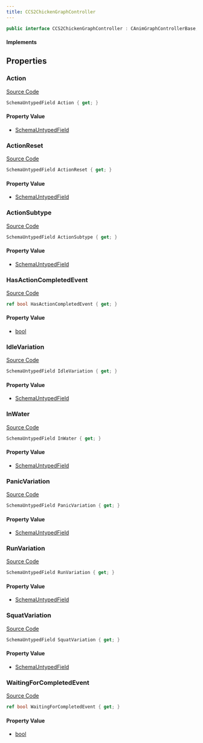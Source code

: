 ```yaml
---
title: CCS2ChickenGraphController
---
```


```csharp
public interface CCS2ChickenGraphController : CAnimGraphControllerBase, ISchemaClass<CAnimGraphControllerBase>, ISchemaClass<CCS2ChickenGraphController>, ISchemaField, ISchemaClass, INativeHandle
```

#### Implements

## Properties

### Action

[Source Code](https://github.com/swiftly-solution/swiftlys2/blob/main/managed/src/SwiftlyS2.Generated/Schemas/Interfaces/CCS2ChickenGraphController.cs#L18)

```csharp
SchemaUntypedField Action { get; }
```

#### Property Value

- [SchemaUntypedField](/docs/api/shared/schemas/schemauntypedfield)

### ActionReset

[Source Code](https://github.com/swiftly-solution/swiftlys2/blob/main/managed/src/SwiftlyS2.Generated/Schemas/Interfaces/CCS2ChickenGraphController.cs#L24)

```csharp
SchemaUntypedField ActionReset { get; }
```

#### Property Value

- [SchemaUntypedField](/docs/api/shared/schemas/schemauntypedfield)

### ActionSubtype

[Source Code](https://github.com/swiftly-solution/swiftlys2/blob/main/managed/src/SwiftlyS2.Generated/Schemas/Interfaces/CCS2ChickenGraphController.cs#L21)

```csharp
SchemaUntypedField ActionSubtype { get; }
```

#### Property Value

- [SchemaUntypedField](/docs/api/shared/schemas/schemauntypedfield)

### HasActionCompletedEvent

[Source Code](https://github.com/swiftly-solution/swiftlys2/blob/main/managed/src/SwiftlyS2.Generated/Schemas/Interfaces/CCS2ChickenGraphController.cs#L41)

```csharp
ref bool HasActionCompletedEvent { get; }
```

#### Property Value

- [bool](https://learn.microsoft.com/dotnet/api/system.boolean)

### IdleVariation

[Source Code](https://github.com/swiftly-solution/swiftlys2/blob/main/managed/src/SwiftlyS2.Generated/Schemas/Interfaces/CCS2ChickenGraphController.cs#L27)

```csharp
SchemaUntypedField IdleVariation { get; }
```

#### Property Value

- [SchemaUntypedField](/docs/api/shared/schemas/schemauntypedfield)

### InWater

[Source Code](https://github.com/swiftly-solution/swiftlys2/blob/main/managed/src/SwiftlyS2.Generated/Schemas/Interfaces/CCS2ChickenGraphController.cs#L39)

```csharp
SchemaUntypedField InWater { get; }
```

#### Property Value

- [SchemaUntypedField](/docs/api/shared/schemas/schemauntypedfield)

### PanicVariation

[Source Code](https://github.com/swiftly-solution/swiftlys2/blob/main/managed/src/SwiftlyS2.Generated/Schemas/Interfaces/CCS2ChickenGraphController.cs#L33)

```csharp
SchemaUntypedField PanicVariation { get; }
```

#### Property Value

- [SchemaUntypedField](/docs/api/shared/schemas/schemauntypedfield)

### RunVariation

[Source Code](https://github.com/swiftly-solution/swiftlys2/blob/main/managed/src/SwiftlyS2.Generated/Schemas/Interfaces/CCS2ChickenGraphController.cs#L30)

```csharp
SchemaUntypedField RunVariation { get; }
```

#### Property Value

- [SchemaUntypedField](/docs/api/shared/schemas/schemauntypedfield)

### SquatVariation

[Source Code](https://github.com/swiftly-solution/swiftlys2/blob/main/managed/src/SwiftlyS2.Generated/Schemas/Interfaces/CCS2ChickenGraphController.cs#L36)

```csharp
SchemaUntypedField SquatVariation { get; }
```

#### Property Value

- [SchemaUntypedField](/docs/api/shared/schemas/schemauntypedfield)

### WaitingForCompletedEvent

[Source Code](https://github.com/swiftly-solution/swiftlys2/blob/main/managed/src/SwiftlyS2.Generated/Schemas/Interfaces/CCS2ChickenGraphController.cs#L43)

```csharp
ref bool WaitingForCompletedEvent { get; }
```

#### Property Value

- [bool](https://learn.microsoft.com/dotnet/api/system.boolean)

